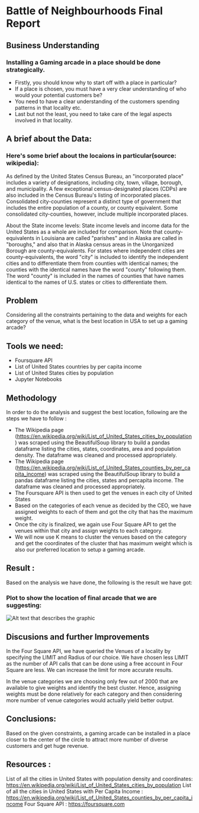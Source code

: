 # Battle of Neighbourhoods Final Report

## Business Understanding

### Installing a Gaming arcade in a place should be done strategically.

 - Firstly, you should know why to start off with a place in particular?
 - If a place is chosen, you must have a very clear understanding of who would your potential customers be?
 - You need to have a clear understanding of the customers spending patterns in that locality etc.
 - Last but not the least, you need to take care of the legal aspects involved in that locality.

## A brief about the Data:

### Here's some brief about the locaions in particular(source: wikipedia):

As defined by the United States Census Bureau, an "incorporated place" includes a variety of designations, including city, town, village, borough, and municipality. A few exceptional census-designated places (CDPs) are also included in the Census Bureau's listing of incorporated places. Consolidated city-counties represent a distinct type of government that includes the entire population of a county, or county equivalent. Some consolidated city-counties, however, include multiple incorporated places.

About the State income levels: State income levels and income data for the United States as a whole are included for comparison. Note that county-equivalents in Louisiana are called "parishes" and in Alaska are called in "boroughs," and also that in Alaska census areas in the Unorganized Borough are county-equivalents. For states where independent cities are county-equivalents, the word "city" is included to identify the independent cities and to differentiate them from counties with identical names; the counties with the identical names have the word "county" following them. The word "county" is included in the names of counties that have names identical to the names of U.S. states or cities to differentiate them.

## Problem

Considering all the constraints pertaining to the data and weights for each category of the venue, what is the best location in USA to set up a gaming arcade?

## Tools we need:

 - Foursquare API
 - List of United States countries by per capita income
 - List of United States cities by population
 - Jupyter Notebooks

## Methodology

In order to do the analysis and suggest the best location, following are the steps we have to follow :

 - The Wikipedia page (https://en.wikipedia.org/wiki/List_of_United_States_cities_by_population) was scraped using the BeautifulSoup library to build a pandas dataframe listing the cities, states, coordinates, area and population density. The dataframe was cleaned and processed appropriately.
 - The Wikipedia page (https://en.wikipedia.org/wiki/List_of_United_States_counties_by_per_capita_income) was scraped using the BeautifulSoup library to build a pandas dataframe listing the cities, states and percapita income. The dataframe was cleaned and processed appropriately.
 - The Foursquare API is then used to get the venues in each city of United States
 - Based on the categories of each venue as decided by the CEO, we have assigned weights to each of them and got the city that has the maximum weight.
 - Once the city is finalized, we again use Four Square API to get the venues within that city and assign weights to each category.
 - We will now use K means to cluster the venues based on the category and get the coordinates of the cluster that has maximum weight which is also our preferred location to setup a gaming arcade.
 
## Result :

Based on the analysis we have done, the following is the result we have got:

### Plot to show the location of final arcade that we are suggesting:

<img src="url.gif" alt="Alt text that describes the graphic" />

## Discusions and further Improvements

In the Four Square API, we have queried the Venues of a locality by specifying the LIMIT and Radius of our choice. We have chosen less LIMIT as the number of API calls that can be done using a free account in Four Square are less. We can increase the limit for more accurate results.

In the venue categories we are choosing only few out of 2000 that are available to give weights and identify the best cluster. Hence, assigning weights must be done relatively for each category and then considering more number of venue categories would actually yield better output.

## Conclusions:

Based on the given constraints, a gaming arcade can be installed in a place closer to the center of the circle to attract more number of diverse customers and get huge revenue.

## Resources :

List of all the cities in United States with population density and coordinates: https://en.wikipedia.org/wiki/List_of_United_States_cities_by_population
List of all the cities in United States with Per Capita Income : https://en.wikipedia.org/wiki/List_of_United_States_counties_by_per_capita_income
Four Square API : https://foursquare.com